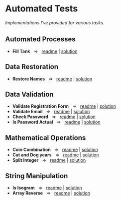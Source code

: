 # Automated Tests
###### Implementations I've provided for various tasks.


## Automated Processes
- **Fill Tank** ‎ ‎    =>‎‎   ‎ ‎  [readme](https://github.com/TykhonKozachenko/fill_tank/blob/tests/readme.md) | [solution](https://github.com/TykhonKozachenko/fill_tank/commit/009cfed8e8ad2f298f83c497d1ff6aeda8e07a9f)

## Data Restoration
- **Restore Names** ‎ ‎    =>‎‎   ‎ ‎  [readme](https://github.com/TykhonKozachenko/restore_names/blob/tests/readme.md) | [solution](https://github.com/TykhonKozachenko/restore_names/commit/9c49c3227212a35040b4f42f4cc32cfcaa8ddf67)

## Data Validation
- **Validate Registration Form**  ‎ ‎    =>‎‎   ‎ ‎  [readme](https://github.com/TykhonKozachenko/validate_form/blob/tests/README.md) | [solution](https://github.com/TykhonKozachenko/validate_form/commit/09cfb40a70239771c461c4a4dfd2b519c2783e18)
- **Validate Email**  ‎ ‎    =>‎‎   ‎ ‎  [readme](https://github.com/TykhonKozachenko/validate_email/blob/tests/README.md) | [solution](https://github.com/TykhonKozachenko/validate_email/commit/558897a78759fdf86e1b1ab6d62523c0e8541065)
- **Check Password**  ‎ ‎    =>‎‎   ‎ ‎  [readme](https://github.com/TykhonKozachenko/check_password/blob/tests/README.md) | [solution](https://github.com/TykhonKozachenko/check_password/commit/50c70612b2670fcacc0fc3eecdf4a5e2580a871f)
- **Is Password Actual**  ‎ ‎    =>‎‎   ‎ ‎  [readme](https://github.com/TykhonKozachenko/is_password_actual/blob/tests/README.md) | [solution](https://github.com/TykhonKozachenko/is_password_actual/commit/3c790d5fae44e7837844ee7a4aa2a7dfde283efe)

## Mathematical Operations
- **Coin Combination** ‎ ‎    =>‎‎   ‎ ‎  [readme](https://github.com/TykhonKozachenko/coin_combination/blob/tests/README.md) | [solution](https://github.com/TykhonKozachenko/coin_combination/commit/45e3b3d84d7101e8db17ca74c666661c1d437dad)
- **Cat and Dog years** ‎ ‎    =>‎‎   ‎ ‎  [readme](https://github.com/TykhonKozachenko/cat_and_dogs_years/blob/tests/README.md) | [solution](https://github.com/TykhonKozachenko/cat_and_dogs_years/commit/a889b4a3f90ed7281eb510d949c71b47b2665770)
- **Split Integer** ‎ ‎    =>‎‎   ‎ ‎  [readme](https://github.com/TykhonKozachenko/split_integer/blob/develop/README.md) | [solution](https://github.com/TykhonKozachenko/split_integer/commit/3f6e404844130aa03fa6b9df3078491b199bc927)

## String Manipulation
- **Is Isogram** ‎ ‎    =>‎‎   ‎ ‎  [readme](https://github.com/TykhonKozachenko/is_isogram/blob/tests/README.md) | [solution](https://github.com/TykhonKozachenko/is_isogram/commit/995557d3aa5e313e654278bec17971e7c9490919)
- **Array Reverse** ‎ ‎    =>‎‎   ‎ ‎  [readme](https://github.com/TykhonKozachenko/array_reverse/blob/tests/README.md) | [solution](https://github.com/TykhonKozachenko/array_reverse/commit/077d2a5d1403c10d138bd7593a6da0313fadf6f9)

